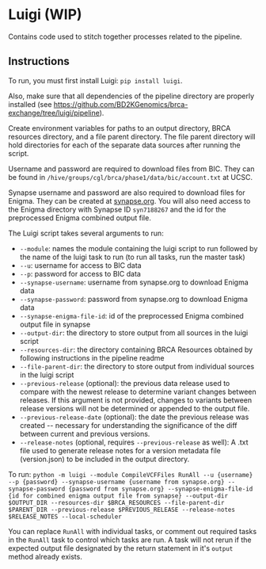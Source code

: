 # Luigi (WIP)

Contains code used to stitch together processes related to the pipeline.

## Instructions

To run, you must first install Luigi: `pip install luigi`.

Also, make sure that all dependencies of the pipeline directory are properly installed (see https://github.com/BD2KGenomics/brca-exchange/tree/luigi/pipeline).

Create environment variables for paths to an output directory, BRCA resources directory, and a file parent directory. The file parent directory will hold directories for each of the separate data sources after running the script.

Username and password are required to download files from BIC. They can be found in `/hive/groups/cgl/brca/phase1/data/bic/account.txt` at UCSC.

Synapse username and password are also required to download files for Enigma. They can be created at [synapse.org](http://synapse.org). You will also need access to the Enigma directory with Synapse ID `syn7188267` and the id for the preprocessed Enigma combined output file.

The Luigi script takes several arguments to run:

* `--module`: names the module containing the luigi script to run followed by the name of the luigi task to run (to run all tasks, run the master task)
* `--u`: username for access to BIC data
* `--p`: password for access to BIC data
* `--synapse-username`: username from synapse.org to download Enigma data
* `--synapse-password`: password from synapse.org to download Enigma data
* `--synapse-enigma-file-id`: id of the preprocessed Enigma combined output file in synapse
* `--output-dir`: the directory to store output from all sources in the luigi script
* `--resources-dir`: the directory containing BRCA Resources obtained by following instructions in the pipeline readme
* `--file-parent-dir`: the directory to store output from individual sources in the luigi script
* `--previous-release` (optional): the previous data release used to compare with the newest release to determine variant changes between releases. If this argument is not provided, changes to variants between release versions will not be determined or appended to the output file.
* `--previous-release-date` (optional): the date the previous release was created -- necessary for understanding the significance of the diff between current and previous versions.
* `--release-notes` (optional, requires `--previous-release` as well): A .txt file used to generate release notes for a version metadata file (version.json) to be included in the output directory.

To run: `python -m luigi --module CompileVCFFiles RunAll --u {username} --p {password} --synapse-username {username from synapse.org} --synapse-password {password from synapse.org} --synapse-enigma-file-id {id for combined enigma output file from synapse} --output-dir $OUTPUT_DIR --resources-dir $BRCA_RESOURCES --file-parent-dir $PARENT_DIR --previous-release $PREVIOUS_RELEASE --release-notes $RELEASE_NOTES --local-scheduler`

You can replace `RunAll` with individual tasks, or comment out required tasks in the `RunAll` task to control which tasks are run. A task will not rerun if the expected output file designated by the return statement in it's `output` method already exists.
